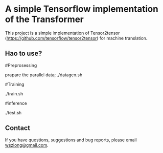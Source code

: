 
A simple Tensorflow implementation of the Transformer
===

This project is a simple implementation of Tensor2tensor (https://github.com/tensorflow/tensor2tensor) for machine translation.

Hao to use?
---

#Preprosessing


prapare the parallel data;
./datagen.sh


#Training


./train.sh

#inference


./test.sh

Contact
---

If you have questions, suggestions and bug reports, please email wszlong@gmail.com.



